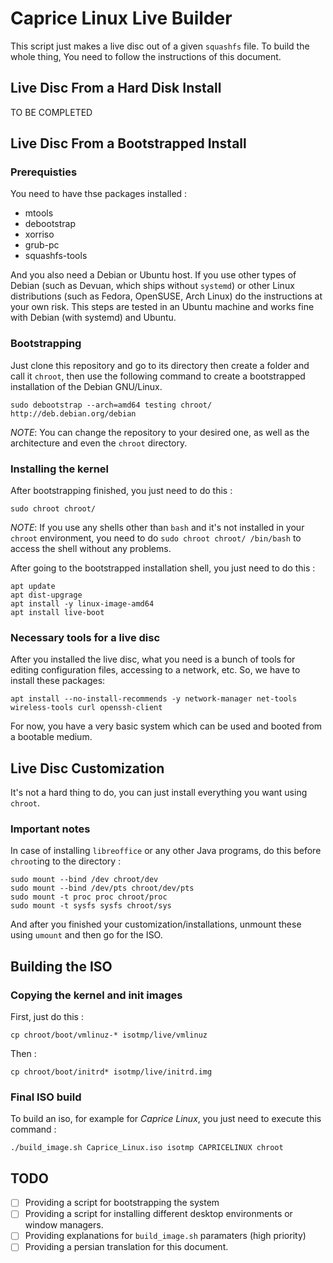 # Caprice Linux Live Builder

This script just makes a live disc out of a given `squashfs` file. To build the whole thing, You need to follow the instructions of this document. 

## Live Disc From a Hard Disk Install

TO BE COMPLETED

## Live Disc From a Bootstrapped Install 

### Prerequisties 

You need to have thse packages installed : 

* mtools 
* debootstrap
* xorriso 
* grub-pc 
* squashfs-tools 

And you also need a Debian or Ubuntu host. If you use other types of Debian (such as Devuan, which ships without `systemd`) or other Linux distributions (such as Fedora, OpenSUSE, Arch Linux) do the instructions at your own risk. This steps are tested in an Ubuntu machine and works fine with Debian (with systemd) and Ubuntu. 

### Bootstrapping 

Just clone this repository and go to its directory then create a folder and call it `chroot`, then use the following command to create a bootstrapped installation of the Debian GNU/Linux. 

```
sudo debootstrap --arch=amd64 testing chroot/ http://deb.debian.org/debian
``` 

_NOTE_: You can change the repository to your desired one, as well as the architecture and even the `chroot` directory. 

### Installing the kernel 

After bootstrapping finished, you just need to do this : 

```
sudo chroot chroot/
``` 

_NOTE_: If you use any shells other than `bash` and it's not installed in your `chroot` environment, you need to do `sudo chroot chroot/ /bin/bash` to access the shell without any problems.

After going to the bootstrapped installation shell, you just need to do this : 

```
apt update
apt dist-upgrage 
apt install -y linux-image-amd64
apt install live-boot
``` 

### Necessary tools for a live disc 

After you installed the live disc, what you need is a bunch of tools for editing configuration files, accessing to a network, etc. So, we have to install these packages: 

```
apt install --no-install-recommends -y network-manager net-tools wireless-tools curl openssh-client
```

For now, you have a very basic system which can be used and booted from a bootable medium. 

## Live Disc Customization

It's not a hard thing to do, you can just install everything you want using `chroot`. 

### Important notes 

In case of installing `libreoffice` or any other Java programs, do this before `chroot`ing to the directory : 

```
sudo mount --bind /dev chroot/dev
sudo mount --bind /dev/pts chroot/dev/pts
sudo mount -t proc proc chroot/proc
sudo mount -t sysfs sysfs chroot/sys
``` 

And after you finished your customization/installations, unmount these using `umount` and then go for the ISO. 

## Building the ISO 

### Copying the kernel and init images 

First, just do this : 

```cp chroot/boot/vmlinuz-* isotmp/live/vmlinuz``` 

Then : 

```cp chroot/boot/initrd* isotmp/live/initrd.img``` 

### Final ISO build 

To build an iso, for example for _Caprice Linux_, you just need to execute this command : 

```
./build_image.sh Caprice_Linux.iso isotmp CAPRICELINUX chroot
``` 

## TODO 

- [ ] Providing a script for bootstrapping the system
- [ ] Providing a script for installing different desktop environments or window managers. 
- [ ] Providing explanations for `build_image.sh` paramaters (high priority)
- [ ] Providing a persian translation for this document. 
